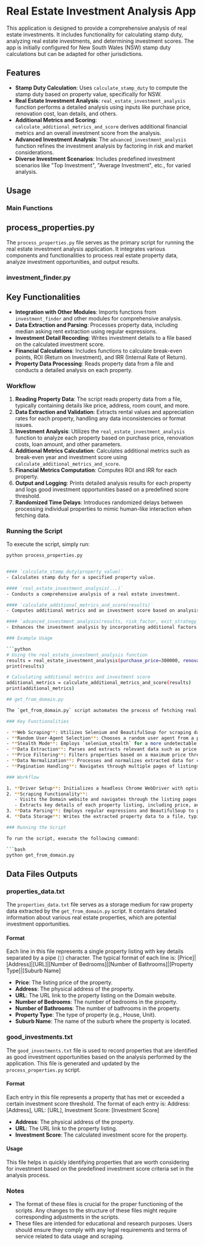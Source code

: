 # Real Estate Investment Analysis App

This application is designed to provide a comprehensive analysis of real estate investments. It includes functionality for calculating stamp duty, analyzing real estate investments, and determining investment scores. The app is initially configured for New South Wales (NSW) stamp duty calculations but can be adapted for other jurisdictions.

## Features

- **Stamp Duty Calculation**: Uses `calculate_stamp_duty` to compute the stamp duty based on property value, specifically for NSW.
- **Real Estate Investment Analysis**: `real_estate_investment_analysis` function performs a detailed analysis using inputs like purchase price, renovation cost, loan details, and others.
- **Additional Metrics and Scoring**: `calculate_additional_metrics_and_score` derives additional financial metrics and an overall investment score from the analysis.
- **Advanced Investment Analysis**: The `advanced_investment_analysis` function refines the investment analysis by factoring in risk and market considerations.
- **Diverse Investment Scenarios**: Includes predefined investment scenarios like "Top Investment", "Average Investment", etc., for varied analysis.

## Usage

### Main Functions

## process_properties.py

The `process_properties.py` file serves as the primary script for running the real estate investment analysis application. It integrates various components and functionalities to process real estate property data, analyze investment opportunities, and output results.

### investment_finder.py
## Key Functionalities

- **Integration with Other Modules**: Imports functions from `investment_finder` and other modules for comprehensive analysis.
- **Data Extraction and Parsing**: Processes property data, including median asking rent extraction using regular expressions.
- **Investment Detail Recording**: Writes investment details to a file based on the calculated investment score.
- **Financial Calculations**: Includes functions to calculate break-even points, ROI (Return on Investment), and IRR (Internal Rate of Return).
- **Property Data Processing**: Reads property data from a file and conducts a detailed analysis on each property.

### Workflow

1. **Reading Property Data**: The script reads property data from a file, typically containing details like price, address, room count, and more.
2. **Data Extraction and Validation**: Extracts rental values and appreciation rates for each property, handling any data inconsistencies or format issues.
3. **Investment Analysis**: Utilizes the `real_estate_investment_analysis` function to analyze each property based on purchase price, renovation costs, loan amount, and other parameters.
4. **Additional Metrics Calculation**: Calculates additional metrics such as break-even year and investment score using `calculate_additional_metrics_and_score`.
5. **Financial Metrics Computation**: Computes ROI and IRR for each property.
6. **Output and Logging**: Prints detailed analysis results for each property and logs good investment opportunities based on a predefined score threshold.
7. **Randomized Time Delays**: Introduces randomized delays between processing individual properties to mimic human-like interaction when fetching data.

### Running the Script

To execute the script, simply run:

```bash
python process_properties.py


#### `calculate_stamp_duty(property_value)`
- Calculates stamp duty for a specified property value.

#### `real_estate_investment_analysis(...)`
- Conducts a comprehensive analysis of a real estate investment.

#### `calculate_additional_metrics_and_score(results)`
- Computes additional metrics and an investment score based on analysis results.

#### `advanced_investment_analysis(results, risk_factor, exit_strategy_score, local_market_score)`
- Enhances the investment analysis by incorporating additional factors like risk and market scores.

### Example Usage

```python
# Using the real_estate_investment_analysis function
results = real_estate_investment_analysis(purchase_price=300000, renovation_cost=20000, ...)
print(results)

# Calculating additional metrics and investment score
additional_metrics = calculate_additional_metrics_and_score(results)
print(additional_metrics)

## get_from_domain.py

The `get_from_domain.py` script automates the process of fetching real estate property data from the Domain website. It uses web scraping techniques to extract detailed information about properties within a specified price range. The script is designed for educational and research purposes. Ensure compliance with Domains terms of service and scraping policies when using or modifying this script.

### Key Functionalities

- **Web Scraping**: Utilizes Selenium and BeautifulSoup for scraping data from web pages.
- **Random User-Agent Selection**: Chooses a random user agent from a predefined list to simulate different browsers.
- **Stealth Mode**: Employs `selenium_stealth` for a more undetectable scraping process.
- **Data Extraction**: Parses and extracts relevant data such as price, address, number of bedrooms and bathrooms, and property type.
- **Price Filtering**: Filters properties based on a maximum price threshold.
- **Data Normalization**: Processes and normalizes extracted data for consistency.
- **Pagination Handling**: Navigates through multiple pages of listings.

### Workflow

1. **Driver Setup**: Initializes a headless Chrome WebDriver with optional stealth settings for inconspicuous scraping.
2. **Scraping Functionality**: 
   - Visits the Domain website and navigates through the listing pages.
   - Extracts key details of each property listing, including price, address, and other features.
3. **Data Parsing**: Employs regular expressions and BeautifulSoup to parse and clean the scraped data.
4. **Data Storage**: Writes the extracted property data to a file, typically for further analysis.

### Running the Script

To run the script, execute the following command:

```bash
python get_from_domain.py
```  

## Data Files Outputs

### properties_data.txt

The `properties_data.txt` file serves as a storage medium for raw property data extracted by the `get_from_domain.py` script. It contains detailed information about various real estate properties, which are potential investment opportunities.

#### Format
Each line in this file represents a single property listing with key details separated by a pipe (`|`) character. The typical format of each line is: [Price]|[Address]|[URL]|[Number of Bedrooms]|[Number of Bathrooms]|[Property Type]|[Suburb Name]



- **Price**: The listing price of the property.
- **Address**: The physical address of the property.
- **URL**: The URL link to the property listing on the Domain website.
- **Number of Bedrooms**: The number of bedrooms in the property.
- **Number of Bathrooms**: The number of bathrooms in the property.
- **Property Type**: The type of property (e.g., House, Unit).
- **Suburb Name**: The name of the suburb where the property is located.

### good_investments.txt

The `good_investments.txt` file is used to record properties that are identified as good investment opportunities based on the analysis performed by the application. This file is generated and updated by the `process_properties.py` script.

#### Format
Each entry in this file represents a property that has met or exceeded a certain investment score threshold. The format of each entry is: Address: [Address], URL: [URL], Investment Score: [Investment Score]


- **Address**: The physical address of the property.
- **URL**: The URL link to the property listing.
- **Investment Score**: The calculated investment score for the property.

#### Usage
This file helps in quickly identifying properties that are worth considering for investment based on the predefined investment score criteria set in the analysis process.

### Notes

- The format of these files is crucial for the proper functioning of the scripts. Any changes to the structure of these files might require corresponding adjustments in the scripts.
- These files are intended for educational and research purposes. Users should ensure they comply with any legal requirements and terms of service related to data usage and scraping.

